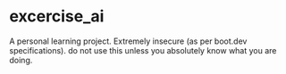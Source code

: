 # excercise_ai
A personal learning project. Extremely insecure (as per boot.dev specifications). do not use this unless you absolutely know what you are doing.
